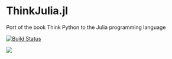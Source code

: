 # ThinkJulia.jl
Port of the book Think Python to the Julia programming language

[![Build Status](https://travis-ci.org/BenLauwens/ThinkJulia.jl.svg?branch=master)](https://travis-ci.org/BenLauwens/ThinkJulia.jl)

[![](https://img.shields.io/badge/docs-latest-blue.svg)](https://benlauwens.github.io/ThinkJulia.jl/latest)